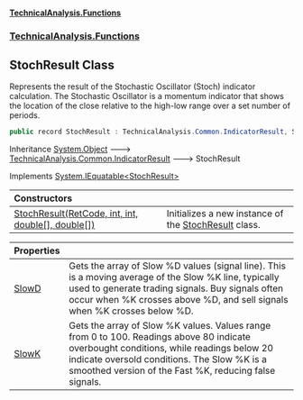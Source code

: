 #### [TechnicalAnalysis\.Functions](Atypical.TechnicalAnalysis.Functions.md 'Atypical\.TechnicalAnalysis\.Functions')
### [TechnicalAnalysis\.Functions](Atypical.TechnicalAnalysis.Functions.md#TechnicalAnalysis.Functions 'TechnicalAnalysis\.Functions')

## StochResult Class

Represents the result of the Stochastic Oscillator \(Stoch\) indicator calculation\.
The Stochastic Oscillator is a momentum indicator that shows the location of the close relative to the high\-low range over a set number of periods\.

```csharp
public record StochResult : TechnicalAnalysis.Common.IndicatorResult, System.IEquatable<TechnicalAnalysis.Functions.StochResult>
```

Inheritance [System\.Object](https://docs.microsoft.com/en-us/dotnet/api/System.Object 'System\.Object') &#129106; [TechnicalAnalysis\.Common\.IndicatorResult](https://docs.microsoft.com/en-us/dotnet/api/TechnicalAnalysis.Common.IndicatorResult 'TechnicalAnalysis\.Common\.IndicatorResult') &#129106; StochResult

Implements [System\.IEquatable&lt;](https://docs.microsoft.com/en-us/dotnet/api/System.IEquatable-1 'System\.IEquatable\`1')[StochResult](StochResult.md 'TechnicalAnalysis\.Functions\.StochResult')[&gt;](https://docs.microsoft.com/en-us/dotnet/api/System.IEquatable-1 'System\.IEquatable\`1')

| Constructors | |
| :--- | :--- |
| [StochResult\(RetCode, int, int, double\[\], double\[\]\)](StochResult.StochResult(RetCode,int,int,double[],double[]).md 'TechnicalAnalysis\.Functions\.StochResult\.StochResult\(TechnicalAnalysis\.Common\.RetCode, int, int, double\[\], double\[\]\)') | Initializes a new instance of the [StochResult](StochResult.md 'TechnicalAnalysis\.Functions\.StochResult') class\. |

| Properties | |
| :--- | :--- |
| [SlowD](StochResult.SlowD.md 'TechnicalAnalysis\.Functions\.StochResult\.SlowD') | Gets the array of Slow %D values \(signal line\)\. This is a moving average of the Slow %K line, typically used to generate trading signals\. Buy signals often occur when %K crosses above %D, and sell signals when %K crosses below %D\. |
| [SlowK](StochResult.SlowK.md 'TechnicalAnalysis\.Functions\.StochResult\.SlowK') | Gets the array of Slow %K values\. Values range from 0 to 100\. Readings above 80 indicate overbought conditions, while readings below 20 indicate oversold conditions\. The Slow %K is a smoothed version of the Fast %K, reducing false signals\. |
